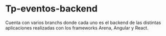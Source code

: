 # Tp-eventos-backend
Cuenta con varios branchs donde cada uno es el backend de las distintas aplicaciones realizadas con los frameworks Arena, Angular y React.
